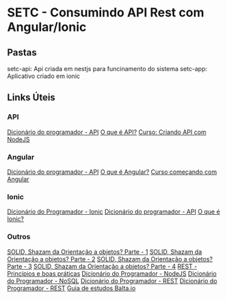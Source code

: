 
# SETC - Consumindo API Rest com Angular/Ionic

## Pastas

setc-api: Api criada em nestjs para funcinamento do sistema
setc-app: Aplicativo criado em ionic


## Links Úteis

### API

[Dicionário do programador - API](https://www.youtube.com/watch?v=vGuqKIRWosk)
[O que é API?](https://vertigo.com.br/o-que-e-api-entenda-de-uma-maneira-simples/)
[Curso: Criando API com NodeJS](https://www.youtube.com/watch?v=wDWdqlYxfcw&list=PLHlHvK2lnJndvvycjBqQAbgEDqXxKLoqn)

### Angular

[Dicionário do programador - API](https://www.youtube.com/watch?v=vGuqKIRWosk)
[O que é Angular?](https://blog.algaworks.com/o-que-e-angular/)
[Curso começando com Angular](https://www.youtube.com/watch?v=cxBnmqqcmws&list=PLHlHvK2lnJneQPfbOvUait1MtAoXeYhtL)

### Ionic

[Dicionário do Programador - Ionic](https://www.youtube.com/watch?v=5QqvO_9LPzQ&list=PLVc5bWuiFQ8GgKm5m0cZE6E02amJho94o&index=28)
[Dicionário do programador - API](https://www.youtube.com/watch?v=vGuqKIRWosk)
[O que é Ionic?](https://www.treinaweb.com.br/blog/o-que-e-ionic/)

### Outros

[SOLID, Shazam da Orientação a objetos? Parte - 1](https://medium.com/@thiago_chagas/solid-shazam-da-orienta%C3%A7%C3%A3o-a-objetos-62ef50b10da0)
[SOLID, Shazam da Orientação a objetos? Parte - 2](https://medium.com/@thiago_chagas/solid-shazam-da-orienta%C3%A7%C3%A3o-a-objetos-parte-2-830c04e290a6)
[SOLID, Shazam da Orientação a objetos? Parte - 3](https://medium.com/@thiago_chagas/solid-shazam-da-orienta%C3%A7%C3%A3o-a-objetos-parte-3-a743936d7cd4)
[SOLID, Shazam da Orientação a objetos? Parte - 4](https://medium.com/@thiago_chagas/solid-shazam-da-orienta%C3%A7%C3%A3o-a-objetos-parte-4-62aa111486aa)
[REST - Princípios e boas práticas](https://blog.caelum.com.br/rest-principios-e-boas-praticas/)
[Dicionário do Programador - NodeJS](https://www.youtube.com/watch?v=vYekSMBCCiM&list=PLVc5bWuiFQ8GgKm5m0cZE6E02amJho94o&index=37)
[Dicionário do Programador - NoSQL](https://www.youtube.com/watch?v=1B64oqE8PLs&list=PLVc5bWuiFQ8GgKm5m0cZE6E02amJho94o&index=38)
[Dicionário do Programador - REST](https://www.youtube.com/watch?v=S7MduKwvVGk&list=PLVc5bWuiFQ8GgKm5m0cZE6E02amJho94o&index=48)
[Dicionário do Programador - REST](https://www.youtube.com/watch?v=gmupEp468lY&list=PLVc5bWuiFQ8GgKm5m0cZE6E02amJho94o&index=54)
[Guia de estudos Balta.io](https://balta.io/guia)
